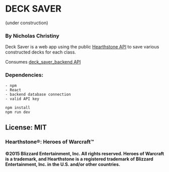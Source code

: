 # DECK SAVER 
(under construction)
### By Nicholas Christiny  
Deck Saver is a web app using the public [Hearthstone API](http://hearthstoneapi.com/ "Hearthstone API") to save various constructed decks for each class.

Consumes [deck_saver_backend API](https://github.com/nchristiny/deck_saver_backend)

### Dependencies:
	- npm
	- React
	- backend database connection
	- valid API key

```
npm install
npm run dev
```

## License: MIT
### Hearthstone®: Heroes of Warcraft™
#### ©2015 Blizzard Entertainment, Inc. All rights reserved. Heroes of Warcraft is a trademark, and Hearthstone is a registered trademark of Blizzard Entertainment, Inc. in the U.S. and/or other countries.
